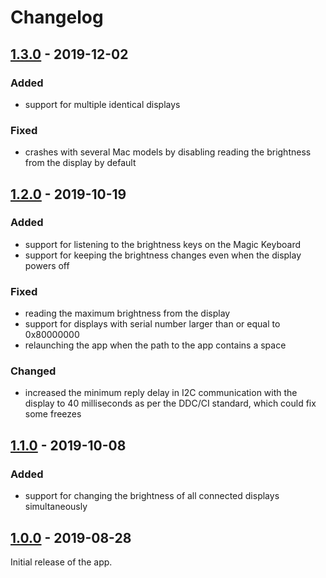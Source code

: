 Changelog
=========

[1.3.0](../../releases/tag/v1.3.0) - 2019-12-02
-----------------------------------------------
### Added
- support for multiple identical displays

### Fixed
- crashes with several Mac models by disabling reading the brightness from the display by default

[1.2.0](../../releases/tag/v1.2.0) - 2019-10-19
-----------------------------------------------
### Added
- support for listening to the brightness keys on the Magic Keyboard
- support for keeping the brightness changes even when the display powers off
### Fixed
- reading the maximum brightness from the display
- support for displays with serial number larger than or equal to 0x80000000
- relaunching the app when the path to the app contains a space
### Changed
- increased the minimum reply delay in I2C communication with the display to 40 milliseconds as per the DDC/CI standard, which could fix some freezes

[1.1.0](../../releases/tag/v1.1.0) - 2019-10-08
-----------------------------------------------
### Added
- support for changing the brightness of all connected displays simultaneously

[1.0.0](../../releases/tag/v1.0.0) - 2019-08-28
-----------------------------------------------
Initial release of the app.
